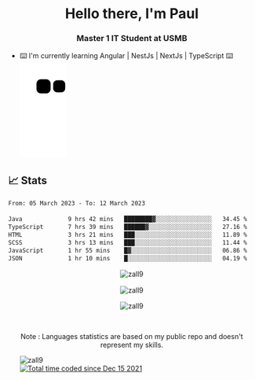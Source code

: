 <h1 align="center">Hello there, I'm Paul</h1> 
<h3 align="center">Master 1 IT Student at USMB </h3>

- ⌨️ I'm currently learning Angular | NestJs | NextJs | TypeScript ⌨️
![Alt text](https://raw.githubusercontent.com/zall9/zall9/output/github-contribution-grid-snake.svg)

## 📈 Stats



<!--START_SECTION:waka-->

```text
From: 05 March 2023 - To: 12 March 2023

Java             9 hrs 42 mins   ████████▓░░░░░░░░░░░░░░░░   34.45 %
TypeScript       7 hrs 39 mins   ██████▓░░░░░░░░░░░░░░░░░░   27.16 %
HTML             3 hrs 21 mins   ███░░░░░░░░░░░░░░░░░░░░░░   11.89 %
SCSS             3 hrs 13 mins   ███░░░░░░░░░░░░░░░░░░░░░░   11.44 %
JavaScript       1 hr 55 mins    █▓░░░░░░░░░░░░░░░░░░░░░░░   06.86 %
JSON             1 hr 10 mins    █░░░░░░░░░░░░░░░░░░░░░░░░   04.19 %
```

<!--END_SECTION:waka-->
<p align="center">
  <img align="center" src="https://github-readme-stats.vercel.app/api?username=zall9&show_icons=true&locale=en&theme=tokyonight " alt="zall9" />
</p>
<p  align="center"><img align="center" src="https://github-readme-streak-stats.herokuapp.com/?user=zall9&theme=tokyonight" alt="zall9" /></p>
<p  align="center"><img align="center" src="https://github-readme-stats.vercel.app/api/top-langs?username=zall9&show_icons=true&locale=en&layout=compact&theme=tokyonight" alt="zall9" /></p>
<br>
<p  align="center">Note : Languages statistics are based on my public repo and doesn't represent my skills.</p>
<p>
  <ul style="list-style-type: none;">
    <li align="left"><img src="https://komarev.com/ghpvc/?username=zall9&label=Profile%20views&color=0e75b6&style=for-the-badge" alt="zall9" /></li>
    <li align="left"> <a href="https://wakatime.com/@7e787948-bc72-4702-af7b-d57420a332e8"><img src="https://wakatime.com/badge/user/7e787948-bc72-4702-af7b-d57420a332e8.svg?style=for-the-badge" alt="Total time coded since Dec 15 2021" /></a> </li>
  </ul>
</p>

